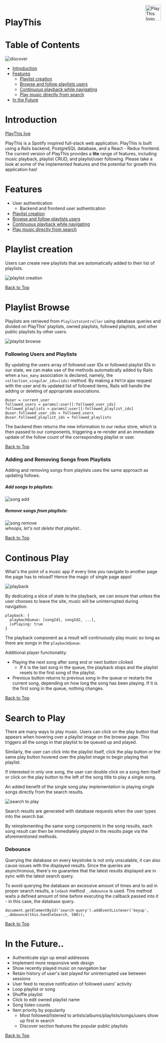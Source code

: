 <a href="https://play-this.herokuapp.com/">
    <img src="https://github.com/khan-c/PlayThis/blob/master/app/assets/images/logo-green-thumb.png" alt="PlayThis logo" title="PlayThis" align="right" height="50" />
</a>

# PlayThis

# Table of Contents
![discover](./readme/discover-playthis.png)

- [Introduction](#introduction)
- [Features](#features)
  + [Playlist creation](#playlist-creation)
  + [Browse and follow playlists users](#playlist-browse)
  + [Continuous playback while navigating](#continuous-play)
  + [Play music directly from search](#search-to-play)
- [In the Future](#in-the-future..)

# Introduction

[PlayThis live](https://play-this.herokuapp.com/)

PlayThis is a Spotify inspired full-stack web application. PlayThis is built using a Rails backend, PostgreSQL database, and a React - Redux frontend.
The current version of PlayThis provides a **lite** range of features, including music playback, playlist CRUD, and playlist/user following. Please take a look at some of the implemented features and the potential for growth this application has!

# Features

+ User authentication
  - Backend and frontend user authentication
+ [Playlist creation](#playlist-creation)
+ [Browse and follow playlists users](#playlist-browse)
+ [Continuous playback while navigating](#continuous-play)
+ [Play music directly from search](#search-to-play)

# Playlist creation

Users can create new playlists that are automatically added to their list of playlists.

![playlist creation](./readme/playlist-new.gif)

[Back to Top](#playthis)
# Playlist Browse

Playlists are retrieved from `PlaylistsController` using database queries and divided on PlayThis' playlists, owned playlists, followed playlists, and other public playlists by other users.

![playlist browse](./readme/site-browse.gif)

### Following Users and Playlists

By updating the users array of followed user IDs or followed playlist IDs in our state, we can make use of the methods automatically added by Rails when a `has_many` association is declared, namely, the `collection_singular_ids=(ids)` method. By making a `PATCH` ajax request with the user and its updated list of followed items, Rails will handle the adding or deleting of appropriate associations.

```
@user = current_user
followed_users = params[:user][:followed_user_ids]
followed_playlists = params[:user][:followed_playlist_ids]
@user.followed_user_ids = followed_users
@user.followed_playlist_ids = followed_playlists
```

The backend then returns the new information to our redux store, which is then passed to our components, triggering a re-render and an immediate update of the follow count of the corresponding playlist or user.

[Back to Top](#playthis)
### Adding and Removing Songs from Playlists

Adding and removing songs from playlists uses the same approach as updating follows.

##### Add songs to playlists:

![song add](./readme/song-add.gif)

##### Remove songs from playlists:

![song remove](./readme/song-remove.gif)  
*whoops, let's not delete that playlist..*

[Back to Top](#playthis)
# Continous Play

What's the point of a music app if every time you navigate to another page the page has to reload? Hence the magic of single page apps!

![playback](./readme/continuous-playback.gif)

By dedicating a slice of state to the playback, we can ensure that unless the user chooses to leave the site, music will be uninterrupted during navigation.

```
playback: {
  playbackQueue: [songId1, songId2, ...],
  isPlaying: true
}
```

The playback component as a result will continuously play music so long as there are songs in the `playbackQueue`.

Additional player functionality:
+ Playing the next song after song end or next button clicked
  + If it is the last song in the queue, the playback stops and the playlist resets to the first song of the playlist.
+ Previous button returns to previous song in the queue or restarts the current song, depending on how long the song has been playing. If it is the first song in the queue, nothing changes.

[Back to Top](#playthis)
# Search to Play

There are many ways to play music. Users can click on the play button that appears when hovering over a playlist image on the browse page. This triggers all the songs in that playlist to be queued up and played.

Similarly, the user can click into the playlist itself, click the play button or the same play button hovered over the playlist image to begin playing that playlist.

If interested in only one song, the user can double click on a song item itself or click on the play button to the left of the song title to play a single song.

An added benefit of the single song play implementation is playing single songs directly from the search results.

![search to play](./readme/search-to-play.gif)

Search results are generated with database requests when the user types into the search bar.

By reimplementing the same song components in the song results, each song result can then be immediately played in the results page via the aforementioned methods.

### Debounce

Querying the database on every keystroke is not only unscalable, it can also cause issues with the displayed results. Since the queries are asynchronous, there's no guarantee that the latest results displayed are in sync with the latest search query.

To avoid querying the database an excessive amount of times and to aid in proper search results, a `lodash` method `_.debounce` is used. This method waits a defined amount of time before executing the callback passed into it - in this case, the database query.

```
document.getElementById('search-query').addEventListener('keyup', _.debounce(this.handleSearch, 500));
```

[Back to Top](#playthis)
# In the Future..

+ Authenticate sign up email addresses
+ Implement more responsive web design
+ Show recently played music on navigation bar
+ Retain history of user's last played for uninterrupted use between sessions
+ User feed to receive notification of followed users' activity
+ Loop playlist or song
+ Shuffle playlist
+ Click to edit owned playlist name
+ Song listen counts
+ Item priority by popularity
  + Most followed/listened to artists/albums/playlists/songs/users show up first in search
  + Discover section features the popular public playlists

[Back to Top](#playthis)
